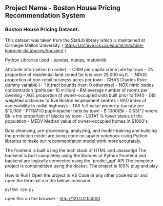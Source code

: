 ## Project Name - Boston House Pricing Recommendation System



### Boston House Pricing Dataset. 
This dataset was taken from the StatLib library which is maintained at Carnegie Mellon University. ( https://archive.ics.uci.edu/ml/machine-learning-databases/housing/ )


Python Libraries used - pandas, numpy, matplotlib


Attribute Information (in order):
        - CRIM     per capita crime rate by town
        - ZN       proportion of residential land zoned for lots over 25,000 sq.ft.
        - INDUS    proportion of non-retail business acres per town
        - CHAS     Charles River dummy variable (= 1 if tract bounds river; 0 otherwise)
        - NOX      nitric oxides concentration (parts per 10 million)
        - RM       average number of rooms per dwelling
        - AGE      proportion of owner-occupied units built prior to 1940
        - DIS      weighted distances to five Boston employment centres
        - RAD      index of accessibility to radial highways
        - TAX      full-value property-tax rate per $10,000
        - PTRATIO  pupil-teacher ratio by town
        - B        1000(Bk - 0.63)^2 where Bk is the proportion of blacks by town
        - LSTAT    % lower status of the population
        - MEDV     Median value of owner-occupied homes in $1000's




Data cleansing, pre-processing, analyzing, and model-training and building the prediction model are being done on jupyter notebook using Python libraries to make our recommendation model work more accurately. 

The frontend is built using the tech stack of HTML and Javascript
The backend is built completely using the libraries of Python
Frontend and backend are logically connected using the 'predict_api' API
The complete project is containerized using the docker. The project is 100% plug and play


How to Run? 
Open the project in VS Code or any other code editor and open the terminal run the below command
```
python app.py
```

open this on the browser - http://127.0.0.1:5000

